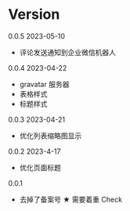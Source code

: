 # Version

0.0.5 2023-05-10

- 评论发送通知到企业微信机器人

0.0.4 2023-04-22

- gravatar 服务器
- 表格样式
- 标题样式

0.0.3 2023-04-21

- 优化列表缩略图显示

0.0.2 2023-4-17

- 优化页面标题

0.0.1

- 去掉了备案号 ★ 需要着重 Check
